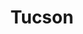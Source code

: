 ---
title: Tucson
crosslinks:
- TucsonTrekkers
- autotldr
- RetroTucson
- phoenix
- lfg
- hmmm
- WeatherGifs
- AskReddit
- SomeRandomReddit
- ZonaEnts
- MaliciousCompliance
- starterpacks
- WTF
- livven
- xkcd
- LetsNotMeet
- googlepixel
- mad
- help
- pics
---